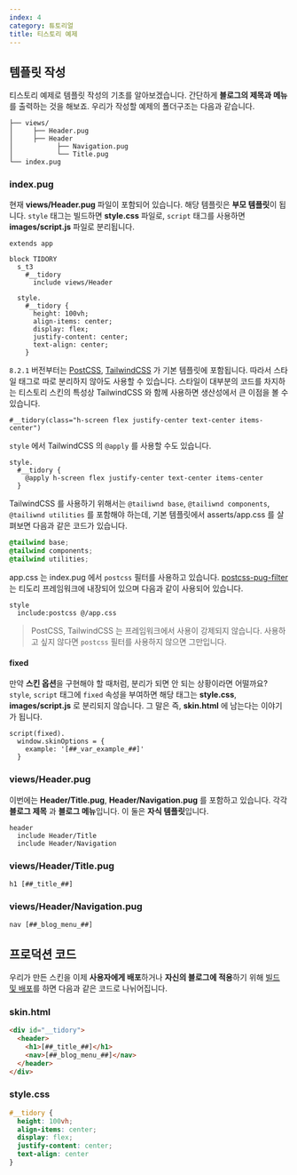 ```yaml
---
index: 4
category: 튜토리얼
title: 티스토리 예제
---
```


## 템플릿 작성

티스토리 예제로 템플릿 작성의 기초를 알아보겠습니다. 간단하게 **블로그의 제목과 메뉴**를 출력하는 것을 해보죠. 우리가 작성할 예제의 폴더구조는 다음과 같습니다.

```plaintext
├── views/
│     ├── Header.pug
│     ├── Header
│           ├── Navigation.pug
│           └── Title.pug
└── index.pug
```

### index.pug

현재 **views/Header.pug** 파일이 포함되어 있습니다. 해당 템플릿은 **부모 템플릿**이 됩니다. `style` 태그는 빌드하면 **style.css** 파일로, `script` 태그를 사용하면 **images/script.js** 파일로 분리됩니다.

```pug
extends app

block TIDORY
  s_t3
    #__tidory
      include views/Header

  style.
    #__tidory {
      height: 100vh;
      align-items: center;
      display: flex;
      justify-content: center;
      text-align: center;
    }
```

`8.2.1` 버전부터는 [PostCSS](https://postcss.org), [TailwindCSS](https://tailwindcss.com/) 가 기본 템플릿에 포함됩니다. 따라서 스타일 태그로 따로 분리하지 않아도 사용할 수 있습니다. 스타일이 대부분의 코드를 차지하는 티스토리 스킨의 특성상 TailwindCSS 와 함께 사용하면 생산성에서 큰 이점을 볼 수 있습니다.


```pug
#__tidory(class="h-screen flex justify-center text-center items-center")
```

`style` 에서 TailwindCSS 의 `@apply` 를 사용할 수도 있습니다.

```pug
style.
  #__tidory {
    @apply h-screen flex justify-center text-center items-center
  }
```

TailwindCSS 를 사용하기 위해서는 `@tailiwnd base`, `@tailiwnd components`, `@tailiwnd utilities` 를 포함해야 하는데, 기본 템플릿에서 asserts/app.css 를 살펴보면 다음과 같은 코드가 있습니다.

```css
@tailwind base;
@tailwind components;
@tailwind utilities;
```

app.css 는 index.pug 에서 `postcss` 필터를 사용하고 있습니다. [postcss-pug-filter](https://github.com/tidory/postcss-pug-filter) 는 티도리 프레임워크에 내장되어 있으며 다음과 같이 사용되어 있습니다.

```pug
style
  include:postcss @/app.css
```

> PostCSS, TailwindCSS 는 프레임워크에서 사용이 강제되지 않습니다. 사용하고 싶지 않다면 `postcss` 필터를 사용하지 않으면 그만입니다. 

#### fixed

만약 **스킨 옵션**을 구현해야 할 때처럼, 분리가 되면 안 되는 상황이라면 어떨까요? `style`, `script` 태그에 `fixed` 속성을 부여하면 해당 태그는 **style.css**, **images/script.js** 로 분리되지 않습니다. 그 말은 즉, **skin.html** 에 남는다는 이야기가 됩니다.

```pug
script(fixed).
  window.skinOptions = {
    example: '[##_var_example_##]'
  }
```

### views/Header.pug

이번에는 **Header/Title.pug**, **Header/Navigation.pug** 를 포함하고 있습니다. 각각 **블로그 제목** 과 **블로그 메뉴**입니다. 이 둘은 **자식 템플릿**입니다.

```pug
header
  include Header/Title
  include Header/Navigation
```

### views/Header/Title.pug

```pug
h1 [##_title_##]
```

### views/Header/Navigation.pug

```pug
nav [##_blog_menu_##]
```

## 프로덕션 코드

우리가 만든 스킨을 이제 **사용자에게 배포**하거나 **자신의 블로그에 적용**하기 위해 [빌드 및 배포](/docs/deployment)를 하면 다음과 같은 코드로 나뉘어집니다.

### skin.html

```html
<div id="__tidory">
  <header>
    <h1>[##_title_##]</h1>
    <nav>[##_blog_menu_##]</nav>
  </header>
</div>
```

### style.css

```css
#__tidory {
  height: 100vh;
  align-items: center;
  display: flex;
  justify-content: center;
  text-align: center
}
```
